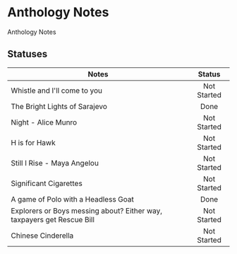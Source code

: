 # Anthology Notes
Anthology Notes

## Statuses

| Notes                                                                 | Status        |
| ----------------------------------------------------------------------|:-------------:| 
| Whistle and I'll come to you                                          | Not Started   | 
| The Bright Lights of Sarajevo                                         | Done          |
| Night - Alice Munro                                                   | Not Started   |
| H is for Hawk                                                         | Not Started   |
| Still I Rise - Maya Angelou                                           | Not Started   |
| Significant Cigarettes                                                | Not Started   |
| A game of Polo with a Headless Goat                                   | Done          |
| Explorers or Boys messing about? Either way, taxpayers get Rescue Bill| Not Started   |
| Chinese Cinderella                                                    | Not Started   |
